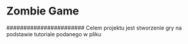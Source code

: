 # Zombie Game


#######################
Celem projektu jest stworzenie gry na podstawie tutoriale podanego w pliku 
